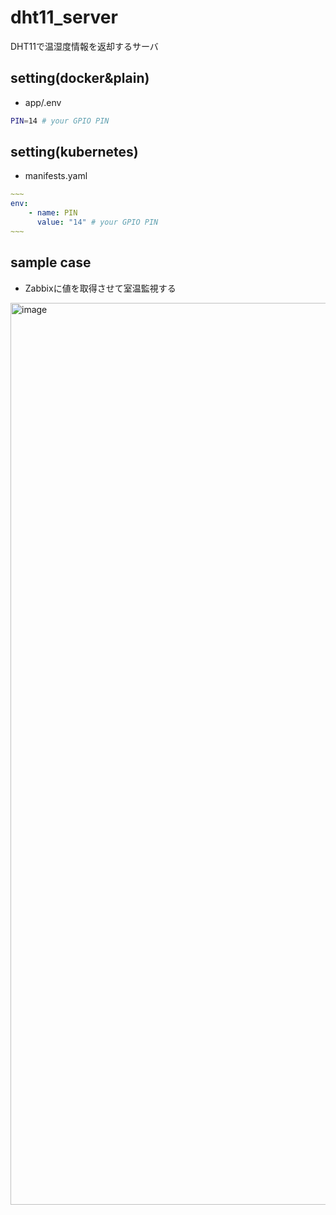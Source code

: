 # dht11_server
DHT11で温湿度情報を返却するサーバ

## setting(docker&plain)
- app/.env
```sh
PIN=14 # your GPIO PIN
```

## setting(kubernetes)
- manifests.yaml
```yaml
~~~
env:
    - name: PIN
      value: "14" # your GPIO PIN
~~~
```
## sample case
- Zabbixに値を取得させて室温監視する
<img width="1443" alt="image" src="https://user-images.githubusercontent.com/54524362/176112433-483716eb-a572-488a-9185-1157b133d8a3.png">
